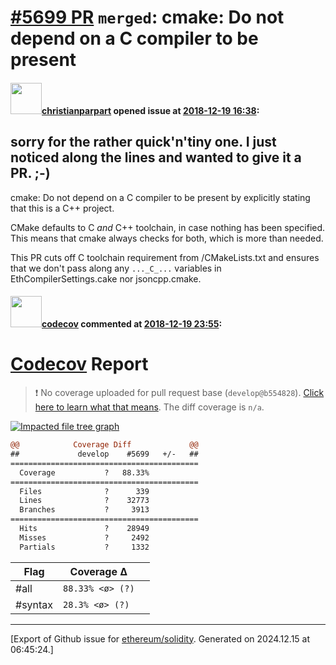 # [\#5699 PR](https://github.com/ethereum/solidity/pull/5699) `merged`: cmake: Do not depend on a C compiler to be present

#### <img src="https://avatars.githubusercontent.com/u/56763?u=373e0766d5c45bef8c7c7fc5ed48394935772065&v=4" width="50">[christianparpart](https://github.com/christianparpart) opened issue at [2018-12-19 16:38](https://github.com/ethereum/solidity/pull/5699):

sorry for the rather quick'n'tiny one. I just noticed along the lines and wanted to give it a PR. ;-)
--
cmake: Do not depend on a C compiler to be present by explicitly stating that this is a C++ project.

CMake defaults to C *and* C++ toolchain, in case nothing has been specified.
This means that cmake always checks for both, which is more than needed.

This PR cuts off C toolchain requirement from /CMakeLists.txt and ensures that we
don't pass along any `..._C_...` variables in EthCompilerSettings.cake nor jsoncpp.cmake.



#### <img src="https://avatars.githubusercontent.com/in/254?v=4" width="50">[codecov](https://github.com/apps/codecov) commented at [2018-12-19 23:55](https://github.com/ethereum/solidity/pull/5699#issuecomment-448795291):

# [Codecov](https://codecov.io/gh/ethereum/solidity/pull/5699?src=pr&el=h1) Report
> :exclamation: No coverage uploaded for pull request base (`develop@b554828`). [Click here to learn what that means](https://docs.codecov.io/docs/error-reference#section-missing-base-commit).
> The diff coverage is `n/a`.

[![Impacted file tree graph](https://codecov.io/gh/ethereum/solidity/pull/5699/graphs/tree.svg?width=650&token=87PGzVEwU0&height=150&src=pr)](https://codecov.io/gh/ethereum/solidity/pull/5699?src=pr&el=tree)

```diff
@@            Coverage Diff             @@
##             develop    #5699   +/-   ##
==========================================
  Coverage           ?   88.33%           
==========================================
  Files              ?      339           
  Lines              ?    32773           
  Branches           ?     3913           
==========================================
  Hits               ?    28949           
  Misses             ?     2492           
  Partials           ?     1332
```

| Flag | Coverage Δ | |
|---|---|---|
| #all | `88.33% <ø> (?)` | |
| #syntax | `28.3% <ø> (?)` | |


-------------------------------------------------------------------------------



[Export of Github issue for [ethereum/solidity](https://github.com/ethereum/solidity). Generated on 2024.12.15 at 06:45:24.]
